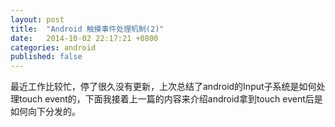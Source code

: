 ```yaml
---
layout: post
title:  "Android 触摸事件处理机制(2)"
date:   2014-10-02 22:17:21 +0800
categories: android
published: false
---
```

最近工作比较忙，停了很久没有更新，上次总结了android的Input子系统是如何处理touch event的，下面我接着上一篇的内容来介绍android拿到touch event后是如何向下分发的。

